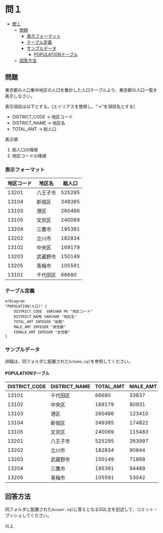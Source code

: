 # 問１

- [問１](#問１)
  - [問題](#問題)
    - [表示フォーマット](#表示フォーマット)
    - [テーブル定義](#テーブル定義)
    - [サンプルデータ](#サンプルデータ)
      - [POPULATIONテーブル](#populationテーブル)
  - [回答方法](#回答方法)

## 問題

東京都の人口集中地区の人口を集計した人口テーブルより、東京都の人口一覧を表示しなさい。

表示項目は以下とする。(エイリアスを使用し、"→"を項目名とする)

* DISTRICT_CODE → 地区コード
* DISTRICT_NAME → 地区名
* TOTAL_AMT → 総人口

表示順

1. 総人口の降順
2. 地区コードの降順

### 表示フォーマット

| 地区コード | 地区名  | 総人口    |
| ----- | ---- | ------ |
| 13201 | 八王子市 | 525295 |
| 13104 | 新宿区  | 349385 |
| 13103 | 港区   | 260486 |
| 13105 | 文京区  | 240069 |
| 13204 | 三鷹市  | 195391 |
| 13202 | 立川市  | 182834 |
| 13102 | 中央区  | 169179 |
| 13203 | 武蔵野市 | 150149 |
| 13205 | 青梅市  | 105591 |
| 13101 | 千代田区 | 66680  |

### テーブル定義

```mermaid
erDiagram
"POPULATION(人口)" {
    DISTRICT_CODE  VARCHAR PK "地区コード"
    DISTRICT_NAME VARCHAR "地区名"
    TOTAL_AMT INTEGER "総数"
    MALE_AMT INTEGER "男性数"
    FEMALE_AMT INTEGER "女性数"
}
```

### サンプルデータ

詳細は、同フォルダに配置された`Schema.sql`を参照してください。

#### POPULATIONテーブル

| DISTRICT_CODE | DISTRICT_NAME | TOTAL_AMT | MALE_AMT | FEMALE_AMT |
|---------------|---------------|-----------|----------|------------|
| 13101         | 千代田区          | 66680     | 33637    | 33043      |
| 13102         | 中央区           | 169179    | 80931    | 88248      |
| 13103         | 港区            | 260486    | 123410   | 137076     |
| 13104         | 新宿区           | 349385    | 174822   | 174563     |
| 13105         | 文京区           | 240069    | 115483   | 124586     |
| 13201         | 八王子市          | 525295    | 263997   | 261298     |
| 13202         | 立川市           | 182834    | 90844    | 91990      |
| 13203         | 武蔵野市          | 150149    | 71868    | 78281      |
| 13204         | 三鷹市           | 195391    | 94489    | 100902     |
| 13205         | 青梅市           | 105591    | 53042    | 52549      |

## 回答方法

同フォルダに配置された`Answer.sql`に答えとなるSQL文を記述して、コミット・プッシュしてください。

以上
